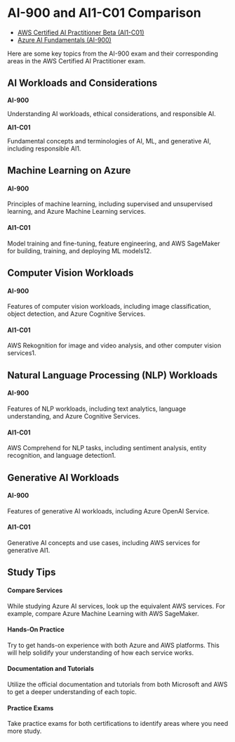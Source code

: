 # AI-900 and AI1-C01 Comparison
- [AWS Certified AI Practitioner Beta (AI1-C01)](https://aws.amazon.com/certification/certified-ai-practitioner/)
- [Azure AI Fundamentals (AI-900)](https://learn.microsoft.com/en-us/credentials/certifications/azure-ai-fundamentals/)

Here are some key topics from the AI-900 exam and their corresponding areas in the AWS Certified AI Practitioner exam.

## AI Workloads and Considerations
**AI-900**

Understanding AI workloads, ethical considerations, and responsible AI.

**AI1-C01**

Fundamental concepts and terminologies of AI, ML, and generative AI, including responsible AI1.

## Machine Learning on Azure
#### AI-900

Principles of machine learning, including supervised and unsupervised learning, and Azure Machine Learning services.

#### AI1-C01

Model training and fine-tuning, feature engineering, and AWS SageMaker for building, training, and deploying ML models12.

## Computer Vision Workloads
#### AI-900

Features of computer vision workloads, including image classification, object detection, and Azure Cognitive Services.

#### AI1-C01

AWS Rekognition for image and video analysis, and other computer vision services1.

## Natural Language Processing (NLP) Workloads
#### AI-900

Features of NLP workloads, including text analytics, language understanding, and Azure Cognitive Services.

#### AI1-C01

AWS Comprehend for NLP tasks, including sentiment analysis, entity recognition, and language detection1.

## Generative AI Workloads
#### AI-900

Features of generative AI workloads, including Azure OpenAI Service.

#### AI1-C01

Generative AI concepts and use cases, including AWS services for generative AI1.

## Study Tips
#### Compare Services

While studying Azure AI services, look up the equivalent AWS services. For example, compare Azure Machine Learning with AWS SageMaker.

#### Hands-On Practice

Try to get hands-on experience with both Azure and AWS platforms. This will help solidify your understanding of how each service works.

#### Documentation and Tutorials

Utilize the official documentation and tutorials from both Microsoft and AWS to get a deeper understanding of each topic.

#### Practice Exams

Take practice exams for both certifications to identify areas where you need more study.
